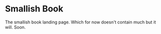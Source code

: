 # Smallish Book
The smallish book landing page. Which for now doesn't contain much but it will. Soon.
